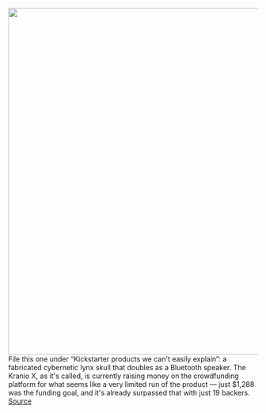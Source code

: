 <img src='https://cdn.vox-cdn.com/thumbor/wj_vUvRLWfQrXbvMY6oTGnKyK6s=/0x0:806x342/1200x800/filters:focal(502x88:630x216)/cdn.vox-cdn.com/uploads/chorus_image/image/66541747/Desktop_Screenshot_2020.03.23___08.57.54.53__2_.0.png' width='700px' /><br/>
File this one under “Kickstarter products we can't easily explain”: a fabricated cybernetic lynx skull that doubles as a Bluetooth speaker. The Kranio X, as it's called, is currently raising money on the crowdfunding platform for what seems like a very limited run of the product — just $1,288 was the funding goal, and it's already surpassed that with just 19 backers.
<a href='https://www.theverge.com/2020/3/23/21190963/kranio-x-bluetooth-speaker-kickstarter-cybernetic-lynx-skull'> Source <a/>